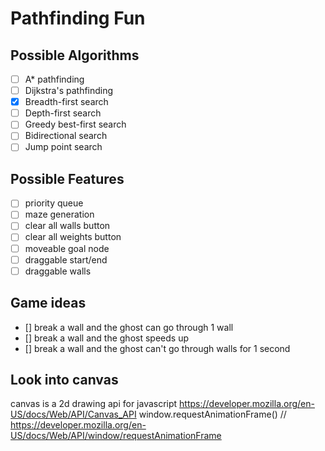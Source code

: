 # Pathfinding Fun

## Possible Algorithms

- [ ] A\* pathfinding
- [ ] Dijkstra's pathfinding
- [x] Breadth-first search
- [ ] Depth-first search
- [ ] Greedy best-first search
- [ ] Bidirectional search
- [ ] Jump point search

## Possible Features

- [ ] priority queue
- [ ] maze generation
- [ ] clear all walls button
- [ ] clear all weights button
- [ ] moveable goal node
- [ ] draggable start/end
- [ ] draggable walls

## Game ideas

- [] break a wall and the ghost can go through 1 wall
- [] break a wall and the ghost speeds up
- [] break a wall and the ghost can't go through walls for 1 second

## Look into canvas

canvas is a 2d drawing api for javascript https://developer.mozilla.org/en-US/docs/Web/API/Canvas_API
window.requestAnimationFrame() // https://developer.mozilla.org/en-US/docs/Web/API/window/requestAnimationFrame
